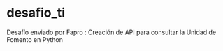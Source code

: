 # desafio_ti
Desafío enviado por Fapro : Creación de API para consultar la Unidad de Fomento en Python
